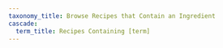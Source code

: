 ```yaml
---
taxonomy_title: Browse Recipes that Contain an Ingredient
cascade:
  term_title: Recipes Containing [term]
---
```

